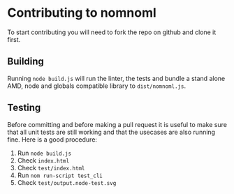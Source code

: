 # Contributing to nomnoml

To start contributing you will need to fork the repo on github and clone it first.

## Building

Running `node build.js` will run the linter, the tests and bundle a stand alone AMD, node and globals compatible library to `dist/nomnoml.js`.

## Testing

Before committing and before making a pull request it is useful to make sure that all unit tests are still working and that the usecases are also running fine. Here is a good procedure:

 1. Run `node build.js`
 2. Check `index.html`
 3. Check `test/index.html`
 4. Run `nom run-script test_cli`
 5. Check `test/output.node-test.svg`

